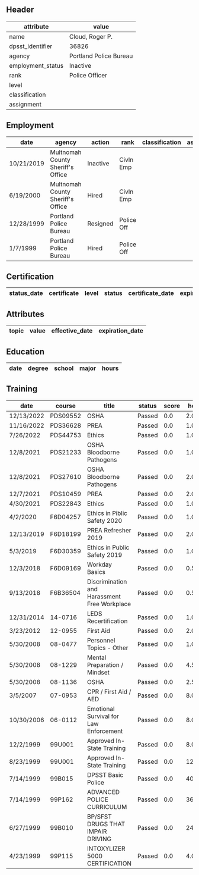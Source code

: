## Header
| attribute | value |
| --------- | ----- |
| name | Cloud, Roger P. |
| dpsst_identifier | 36826 |
| agency | Portland Police Bureau |
| employment_status | Inactive |
| rank | Police Officer |
| level |  |
| classification |  |
| assignment |  |
## Employment
| date | agency | action | rank | classification | assignment |
| ---- | ------ | ------ | ---- | -------------- | ---------- |
| 10/21/2019 | Multnomah County Sheriff's Office | Inactive | Civln Emp |  |  |
| 6/19/2000 | Multnomah County Sheriff's Office | Hired | Civln Emp |  |  |
| 12/28/1999 | Portland Police Bureau | Resigned | Police Off |  |  |
| 1/7/1999 | Portland Police Bureau | Hired | Police Off |  |  |
## Certification
| status_date | certificate | level | status | certificate_date | expiration_date | probation_date |
| ----------- | ----------- | ----- | ------ | ---------------- | --------------- | -------------- |
## Attributes
| topic | value | effective_date | expiration_date |
| ----- | ----- | -------------- | --------------- |
## Education
| date | degree | school | major | hours |
| ---- | ------ | ------ | ----- | ----- |
## Training
| date | course | title | status | score | hours |
| ---- | ------ | ----- | ------ | ----- | ----- |
| 12/13/2022 | PDS09552 | OSHA | Passed | 0.0 | 2.00 |
| 11/16/2022 | PDS36628 | PREA | Passed | 0.0 | 1.00 |
| 7/26/2022 | PDS44753 | Ethics | Passed | 0.0 | 1.00 |
| 12/8/2021 | PDS21233 | OSHA  Bloodborne Pathogens | Passed | 0.0 | 1.00 |
| 12/8/2021 | PDS27610 | OSHA  Bloodborne Pathogens | Passed | 0.0 | 2.00 |
| 12/7/2021 | PDS10459 | PREA | Passed | 0.0 | 2.00 |
| 4/30/2021 | PDS22843 | Ethics | Passed | 0.0 | 1.00 |
| 4/2/2020 | F6D04257 | Ethics in Piblic Safety 2020 | Passed | 0.0 | 1.00 |
| 12/13/2019 | F6D18199 | PREA Refresher 2019 | Passed | 0.0 | 2.00 |
| 5/3/2019 | F6D30359 | Ethics in Public Safety 2019 | Passed | 0.0 | 1.00 |
| 12/3/2018 | F6D09169 | Workday Basics | Passed | 0.0 | 0.50 |
| 9/13/2018 | F6B36504 | Discrimination and Harassment Free Workplace | Passed | 0.0 | 0.50 |
| 12/31/2014 | 14-0716 | LEDS Recertification | Passed | 0.0 | 1.00 |
| 3/23/2012 | 12-0955 | First Aid | Passed | 0.0 | 2.00 |
| 5/30/2008 | 08-0477 | Personnel Topics - Other | Passed | 0.0 | 1.00 |
| 5/30/2008 | 08-1229 | Mental Preparation / Mindset | Passed | 0.0 | 4.50 |
| 5/30/2008 | 08-1136 | OSHA | Passed | 0.0 | 2.50 |
| 3/5/2007 | 07-0953 | CPR / First Aid / AED | Passed | 0.0 | 8.00 |
| 10/30/2006 | 06-0112 | Emotional Survival for Law Enforcement | Passed | 0.0 | 8.00 |
| 12/2/1999 | 99U001 | Approved In-State Training | Passed | 0.0 | 8.00 |
| 8/23/1999 | 99U001 | Approved In-State Training | Passed | 0.0 | 12.00 |
| 7/14/1999 | 99B015 | DPSST Basic Police | Passed | 0.0 | 400.00 |
| 7/14/1999 | 99P162 | ADVANCED POLICE CURRICULUM | Passed | 0.0 | 360.00 |
| 6/27/1999 | 99B010 | BP/SFST  DRUGS THAT IMPAIR DRIVING | Passed | 0.0 | 24.00 |
| 4/23/1999 | 99P115 | INTOXYLIZER 5000 CERTIFICATION | Passed | 0.0 | 4.00 |
